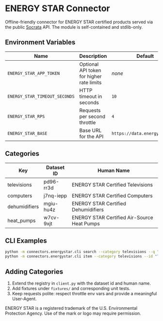 # ENERGY STAR Connector

Offline-friendly connector for ENERGY STAR certified products served via the
public [Socrata](https://data.energystar.gov) API. The module is self-contained
and stdlib-only.

## Environment Variables

| Name | Description | Default |
| --- | --- | --- |
| `ENERGY_STAR_APP_TOKEN` | Optional API token for higher rate limits | _none_ |
| `ENERGY_STAR_TIMEOUT_SECONDS` | HTTP timeout in seconds | `10` |
| `ENERGY_STAR_RPS` | Requests per second throttle | `4` |
| `ENERGY_STAR_BASE` | Base URL for the API | `https://data.energystar.gov` |

## Categories

| Key | Dataset ID | Human Name |
| --- | --- | --- |
| televisions | pd96-rr3d | ENERGY STAR Certified Televisions |
| computers | j7nq-iepp | ENERGY STAR Certified Computers |
| dehumidifiers | mgiu-hu4z | ENERGY STAR Certified Dehumidifiers |
| heat_pumps | w7cv-9xjt | ENERGY STAR Certified Air-Source Heat Pumps |

## CLI Examples

```bash
python -m connectors.energystar.cli search --category televisions --q "Samsung" --limit 5
python -m connectors.energystar.cli item --category televisions --id "TV123"
```

## Adding Categories

1. Extend the registry in `client.py` with the dataset id and human name.
2. Add fixtures under `fixtures/` and corresponding unit tests.
3. Keep requests polite: respect throttle env vars and provide a meaningful
   User-Agent.

ENERGY STAR is a registered trademark of the U.S. Environmental Protection
Agency. Use of the mark or logo may require permission.
